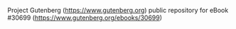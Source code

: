 Project Gutenberg (https://www.gutenberg.org) public repository for eBook #30699 (https://www.gutenberg.org/ebooks/30699)
